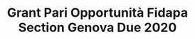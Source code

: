 ---
title: "Grant Pari Opportunità Fidapa Section Genova Due 2020"
description: "ScreenNeuroPharm An <em>in vitro</em> to save the <em>in vivo</em>.
The chosen project allows the engineering of cell cultures in vitro capable of emulating physiology in vivo for drug screening and the development of new cell models.
The Team is made up of Dr. Martina Brofiga, Dr. Marietta Pisano, Dr. Francesca Callegari, and Eng. Paolo Massobrio and, therefore, the prevalence of women is marked. In our opinion, this project is innovative, clear, and technologically valid also in terms of feasibility.
It allows a cost reduction in pharmacological development and promises more effective research on neurodegenerative diseases.
Therefore, in the chosen business idea is recognized a socially useful goal and valid purpose of drastically reducing animal testing.
The corporate structure and the company organization chart provide for a female figure at the top as CEO, and this undoubtedly appears to be a merit, even in the Scientific Technical Committee, women are the majority; Therefore, a primary role is emerging for the female team which, together with the scientific rigor of the startup, have favored our choice.
<br>
FIDAPA GENOVA DUE<br>
The President, Luisa Innocenti<br>"
picture: image_premio.jpg

label_default:  
label_primary:
label_success: "grant"
label_info: 
label_warning: 
label_danger: 
---